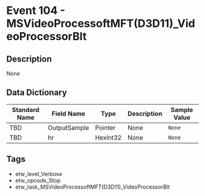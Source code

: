 # Event 104 - MSVideoProcessoftMFT(D3D11)_VideoProcessorBlt

## Description
None

## Data Dictionary
|Standard Name|Field Name|Type|Description|Sample Value|
|---|---|---|---|---|
|TBD|OutputSample|Pointer|None|`None`|
|TBD|hr|HexInt32|None|`None`|

## Tags
* etw_level_Verbose
* etw_opcode_Stop
* etw_task_MSVideoProcessoftMFT(D3D11)_VideoProcessorBlt